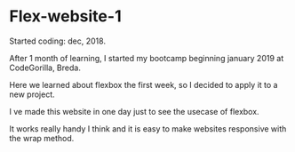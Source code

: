 # Flex-website-1

Started coding: dec, 2018. 

After 1 month of learning, I started my bootcamp beginning january 2019 at CodeGorilla, Breda. 

Here we learned about flexbox the first week, so I decided to apply it to a new project. 

I ve made this website in one day just to see the usecase of flexbox.

It works really handy I think and it is easy to make websites responsive with the wrap method. 
